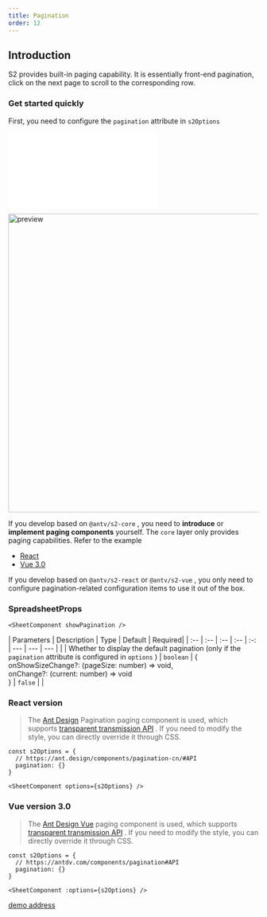 ```yaml
---
title: Pagination
order: 12
---
```


## Introduction

S2 provides built-in paging capability. It is essentially front-end pagination, click on the next page to scroll to the corresponding row.

### Get started quickly

First, you need to configure the `pagination` attribute in `s2Options`

<embed src="@/docs/common/pagination.zh.md"></embed>

<img data-mdast="html" src="https://gw.alipayobjects.com/zos/antfincdn/LVw2QOvjgW/b1563a7b-4070-4d61-a18b-6558e2c5b27b.png" width="600" alt="preview">

If you develop based on `@antv/s2-core` , you need to **introduce** or **implement paging components** yourself. The `core` layer only provides paging capabilities. Refer to the example

* [React](https://github.com/antvis/S2/blob/master/packages/s2-react/src/components/pagination/index.tsx)
* [Vue 3.0](https://github.com/antvis/S2/blob/master/packages/s2-vue/src/components/pagination/index.vue)

If you develop based on `@antv/s2-react` or `@antv/s2-vue` , you only need to configure pagination-related configuration items to use it out of the box.

### SpreadsheetProps

```tsx
<SheetComponent showPagination />
```

\| Parameters | Description | Type | Default | Required| | :-- | :-- | :-- | :-- | :-: | --- | --- | --- | | | Whether to display the default pagination (only if the `pagination` attribute is configured in `options` ) | `boolean` | {\
onShowSizeChange?: (pageSize: number) => void,\
onChange?: (current: number) => void\
} | `false` | |

### React version

> The [Ant Design](https://ant.design/components/pagination-cn/) Pagination paging component is used, which supports [transparent transmission API](https://ant.design/components/pagination-cn/#API) . If you need to modify the style, you can directly override it through CSS.

```tsx
const s2Options = {
  // https://ant.design/components/pagination-cn/#API
  pagination: {}
}

<SheetComponent options={s2Options} />
```

<Playground data-mdast="html" path="react-component/pagination/demo/pivot.tsx" rid="container"></playground>

### Vue version 3.0

> The [Ant Design Vue](https://antdv.com/components/pagination) paging component is used, which supports [transparent transmission API](https://antdv.com/components/pagination#API) . If you need to modify the style, you can directly override it through CSS.

```tsx
const s2Options = {
  // https://antdv.com/components/pagination#API
  pagination: {}
}

<SheetComponent :options={s2Options} />
```

[demo address](https://codesandbox.io/embed/nice-dijkstra-hzycy6?fontsize=14\&hidenavigation=1\&theme=dark)
